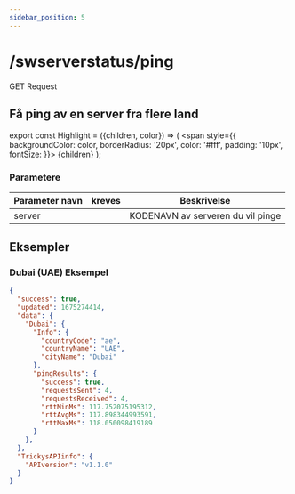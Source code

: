 ```yaml
---
sidebar_position: 5
---
```


# /swserverstatus/ping

<Highlight color="#25c2a0">GET Request</Highlight>


## Få ping av en server fra flere land

export const Highlight = ({children, color}) => ( <span style={{ backgroundColor: color, borderRadius: '20px', color: '#fff', padding: '10px', fontSize: }}>
    {children}
  </span> );

### Parametere

| Parameter navn |          kreves           | Beskrivelse                       |
| -------------- |:-------------------------:| --------------------------------- |
| server         | <i class="fas fa-fw fa-check-circle text-success"></i> | KODENAVN av serveren du vil pinge |

## Eksempler
### Dubai (UAE) Eksempel
```json
{
  "success": true,
  "updated": 1675274414,
  "data": {
    "Dubai": {
      "Info": {
        "countryCode": "ae",
        "countryName": "UAE",
        "cityName": "Dubai"
      },
      "pingResults": {
        "success": true,
        "requestsSent": 4,
        "requestsReceived": 4,
        "rttMinMs": 117.752075195312,
        "rttAvgMs": 117.898344993591,
        "rttMaxMs": 118.050098419189
      }
    },
  },
  "TrickysAPIinfo": {
    "APIversion": "v1.1.0"
  }
}
```